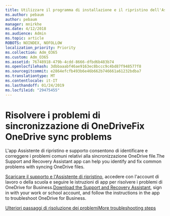 ```yaml
---
title: Utilizzare il programma di installazione e il ripristino dell'Assistente per la risoluzione di OneDrive for Business
ms.author: pebaum
author: pebaum
manager: mnirkhe
ms.date: 4/12/2018
ms.audience: Admin
ms.topic: article
ROBOTS: NOINDEX, NOFOLLOW
localization_priority: Priority
ms.collection: Adm_O365
ms.custom: Adm_O365
ms.assetid: 76748918-479b-4cdd-8666-dfbd6b483b74
ms.openlocfilehash: 3dbbaaabf46ae9163ec8bccc9c4bd87f948577f8
ms.sourcegitcommit: e2864efcfb493b6e46b662b746661a61232bdba7
ms.translationtype: MT
ms.contentlocale: it-IT
ms.lasthandoff: 01/24/2019
ms.locfileid: "29475455"
---
```

# <a name="fix-onedrive-sync-problems"></a><span data-ttu-id="d2670-102">Risolvere i problemi di sincronizzazione di OneDrive</span><span class="sxs-lookup"><span data-stu-id="d2670-102">Fix OneDrive sync problems</span></span>

<span data-ttu-id="d2670-103">L'app Assistente di ripristino e supporto consentono di identificare e correggere i problemi comuni relativi alla sincronizzazione OneDrive file.</span><span class="sxs-lookup"><span data-stu-id="d2670-103">The Support and Recovery Assistant app can help you identify and fix common problems with syncing OneDrive files.</span></span> 
  
<span data-ttu-id="d2670-104">[Scaricare il supporto e l'Assistente di ripristino](https://aka.ms/sara), accedere con l'account di lavoro o della scuola e seguire le istruzioni di app per risolvere i problemi di OneDrive for Business.</span><span class="sxs-lookup"><span data-stu-id="d2670-104">[Download the Support and Recovery Assistant](https://aka.ms/sara), sign in with your work or school account, and follow the instructions in the app to troubleshoot OneDrive for Business.</span></span> 
  
[<span data-ttu-id="d2670-105">Ulteriori passaggi di risoluzione dei problemi</span><span class="sxs-lookup"><span data-stu-id="d2670-105">More troubleshooting steps</span></span>](https://go.microsoft.com/fwlink/?linkid=872097)
  

